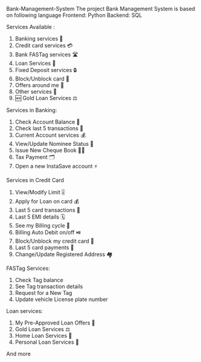 Bank-Management-System
The project Bank Management System is based on following language
Frontend: Python 
Backend: SQL 

 
Services Available :

1. Banking services 🏦
2. Credit card services 💳
3. Bank FASTag services 🛣️
4. Loan Services 💸
5. Fixed Deposit services 🔒
6. Block/Unblock card 🚫
7. Offers around me 🎁
8. Other services 🔎
9. 🆕 Gold Loan Services ⚖️

Services in Banking:

1. Check Account Balance 💸 
2. Check last 5 transactions 📃 
3. Current Account services 💰
4. View/Update Nominee Status 👤
5. Issue New Cheque Book ✍🏻
6. Tax Payment 🗂️
7. Open a new InstaSave account ⚡

Services in Credit Card

1. View/Modify Limit 🎚️
2. Apply for Loan on card 💰
3. Last 5 card transactions 📃
4. Last 5 EMI details 🗓️ 
5. See my Billing cycle 🔁
6. Billing Auto Debit on/off ⏯️
7. Block/Unblock my credit card 🚫
8. Last 5 card payments 📄
9. Change/Update Registered Address 🏘️ 

FASTag Services:

1. Check Tag balance
2. See Tag transaction details
3. Request for a New Tag
4. Update vehicle License plate number

Loan services:

1. My Pre-Approved Loan Offers 💸
2. Gold Loan Services ⚖️
3. Home Loan Services 🏡
4. Personal Loan Services 👤

And more 

